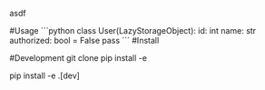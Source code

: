 asdf


#Usage
´´´python
class User(LazyStorageObject):
      id: int
      name: str
      authorized: bool = False
   pass
´´´
#Install


#Development
git clone
pip install -e

pip install -e .[dev]